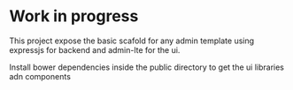# Work in progress

This project expose the basic scafold for any admin template using expressjs for backend and admin-lte for the ui.

Install bower dependencies inside the public directory to get the ui libraries adn components